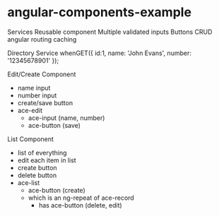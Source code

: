 angular-components-example
==========================

Services
Reusable component
Multiple validated inputs
Buttons
CRUD
angular routing
caching

Directory Service
whenGET({
  id:1,
  name: 'John Evans',
  number: '12345678901'
});

Edit/Create Component
- name input
- number input
- create/save button
- ace-edit
  - ace-input (name, number)
  - ace-button (save)


List Component
- list of everything
- edit each item in list
- create button
- delete button
- ace-list
  - ace-button (create)
  - which is an ng-repeat of ace-record
    - has ace-button (delete, edit)
    
  

